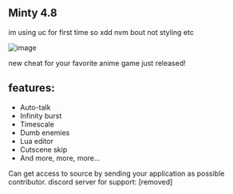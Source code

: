 ## Minty 4.8
im using uc for first time so xdd nvm bout not styling etc

![image](https://github.com/UntouchableLX/Minty-1.0/assets/149833198/98f4471f-ef80-43c1-807b-3ba37d153825)


new cheat for your favorite anime game just released!

## features:
- Auto-talk
- Infinity burst
- Timescale
- Dumb enemies
- Lua editor
- Cutscene skip
- And more, more, more...

Can get access to source by sending your application as possible contributor.
discord server for support: [removed]
